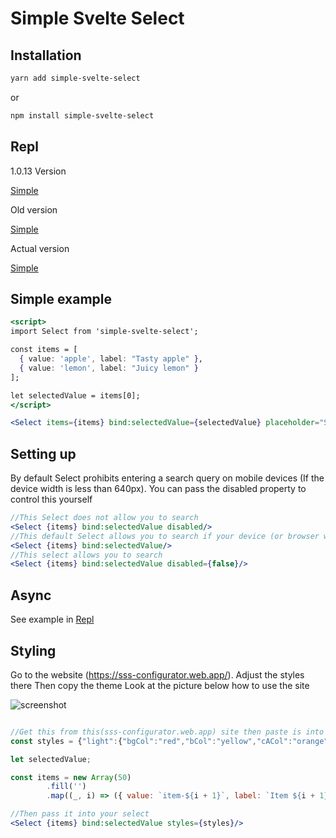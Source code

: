 # Simple Svelte Select

## Installation

````bash
yarn add simple-svelte-select
````

or 

````bash
npm install simple-svelte-select
````

## Repl

1.0.13 Version

[Simple](https://svelte.dev/repl/d8af37de112a45f3a3da2ffee0e7eea7?version=3.31.0 "Svelte Repl")

Old version

[Simple](https://svelte.dev/repl/a7ae80f2cac54bed810f576fe2655b06?version=3.31.0 "Svelte Repl")

Actual version

[Simple](https://svelte.dev/repl/31cba90b9da74c2ebd5d8b10f5d1ee6c?version=3.31.0 "Svelte Repl")

## Simple example

````jsx
<script>
import Select from 'simple-svelte-select';

const items = [
  { value: 'apple', label: "Tasty apple" },
  { value: 'lemon', label: "Juicy lemon" }
];

let selectedValue = items[0];
</script>

<Select items={items} bind:selectedValue={selectedValue} placeholder="Select apple or lemon"/>
````
## Setting up

By default Select prohibits entering a search query on mobile devices (If the device width is less than 640px). You can pass the disabled property to control this yourself

````jsx
//This Select does not allow you to search
<Select {items} bind:selectedValue disabled/>
//This default Select allows you to search if your device (or browser window) is wider than 640 pixels
<Select {items} bind:selectedValue/>
//This select allows you to search
<Select {items} bind:selectedValue disabled={false}/>
````

## Async

See example in [Repl](https://svelte.dev/repl/975f82c7fd1a4f4c81ec16155ad16770?version=3.31.0)

## Styling

Go to the website (https://sss-configurator.web.app/). 
Adjust the styles there
Then copy the theme
Look at the picture below how to use the site

![screenshot](https://i.imgur.com/2iWAGQf.png)

````jsx

//Get this from this(sss-configurator.web.app) site then paste is into your code like this
const styles = {"light":{"bgCol":"red","bCol":"yellow","cACol":"orange","bHCol":"blue","selCol":"#000","iTCol":"#3f4f5f","iS":"0 2px 3px 0 rgba(44, 62, 80, 0.24)","iHCol":"#E7F2FF","iACol":"#e2efff","iTNSCol":"#000","iATCol":"#fff","iSACol":"#007bff"},"dark":{"bgCol":"#161616","bCol":"#333","cACol":"#006fe8","bHCol":"#444","selCol":"#eee","iTCol":"#eee","iS":"0 2px 2px 0 rgba(24, 24, 24, 0.24)","iHCol":"#252525","iACol":"#323232","iTNSCol":"#eee","iATCol":"#fff","iSACol":"#414141"}}

let selectedValue;

const items = new Array(50)
		.fill('')
		.map((_, i) => ({ value: `item-${i + 1}`, label: `Item ${i + 1}` }))

//Then pass it into your select
<Select {items} bind:selectedValue styles={styles}/>
````